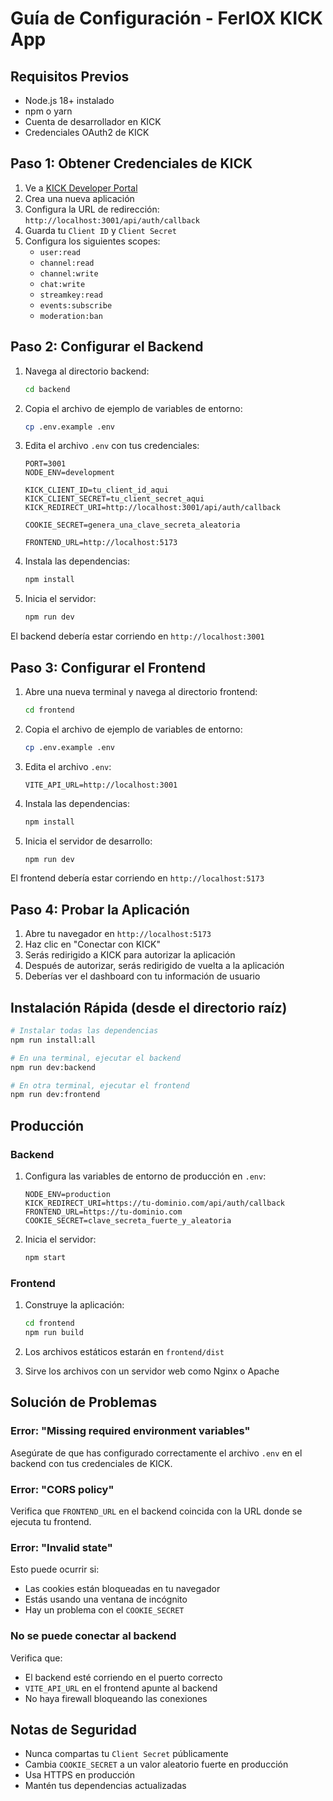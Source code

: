 # Guía de Configuración - FerIOX KICK App

## Requisitos Previos

- Node.js 18+ instalado
- npm o yarn
- Cuenta de desarrollador en KICK
- Credenciales OAuth2 de KICK

## Paso 1: Obtener Credenciales de KICK

1. Ve a [KICK Developer Portal](https://kick.com/developer/applications)
2. Crea una nueva aplicación
3. Configura la URL de redirección: `http://localhost:3001/api/auth/callback`
4. Guarda tu `Client ID` y `Client Secret`
5. Configura los siguientes scopes:
   - `user:read`
   - `channel:read`
   - `channel:write`
   - `chat:write`
   - `streamkey:read`
   - `events:subscribe`
   - `moderation:ban`

## Paso 2: Configurar el Backend

1. Navega al directorio backend:
   ```bash
   cd backend
   ```

2. Copia el archivo de ejemplo de variables de entorno:
   ```bash
   cp .env.example .env
   ```

3. Edita el archivo `.env` con tus credenciales:
   ```env
   PORT=3001
   NODE_ENV=development
   
   KICK_CLIENT_ID=tu_client_id_aqui
   KICK_CLIENT_SECRET=tu_client_secret_aqui
   KICK_REDIRECT_URI=http://localhost:3001/api/auth/callback
   
   COOKIE_SECRET=genera_una_clave_secreta_aleatoria
   
   FRONTEND_URL=http://localhost:5173
   ```

4. Instala las dependencias:
   ```bash
   npm install
   ```

5. Inicia el servidor:
   ```bash
   npm run dev
   ```

El backend debería estar corriendo en `http://localhost:3001`

## Paso 3: Configurar el Frontend

1. Abre una nueva terminal y navega al directorio frontend:
   ```bash
   cd frontend
   ```

2. Copia el archivo de ejemplo de variables de entorno:
   ```bash
   cp .env.example .env
   ```

3. Edita el archivo `.env`:
   ```env
   VITE_API_URL=http://localhost:3001
   ```

4. Instala las dependencias:
   ```bash
   npm install
   ```

5. Inicia el servidor de desarrollo:
   ```bash
   npm run dev
   ```

El frontend debería estar corriendo en `http://localhost:5173`

## Paso 4: Probar la Aplicación

1. Abre tu navegador en `http://localhost:5173`
2. Haz clic en "Conectar con KICK"
3. Serás redirigido a KICK para autorizar la aplicación
4. Después de autorizar, serás redirigido de vuelta a la aplicación
5. Deberías ver el dashboard con tu información de usuario

## Instalación Rápida (desde el directorio raíz)

```bash
# Instalar todas las dependencias
npm run install:all

# En una terminal, ejecutar el backend
npm run dev:backend

# En otra terminal, ejecutar el frontend
npm run dev:frontend
```

## Producción

### Backend

1. Configura las variables de entorno de producción en `.env`:
   ```env
   NODE_ENV=production
   KICK_REDIRECT_URI=https://tu-dominio.com/api/auth/callback
   FRONTEND_URL=https://tu-dominio.com
   COOKIE_SECRET=clave_secreta_fuerte_y_aleatoria
   ```

2. Inicia el servidor:
   ```bash
   npm start
   ```

### Frontend

1. Construye la aplicación:
   ```bash
   cd frontend
   npm run build
   ```

2. Los archivos estáticos estarán en `frontend/dist`

3. Sirve los archivos con un servidor web como Nginx o Apache

## Solución de Problemas

### Error: "Missing required environment variables"

Asegúrate de que has configurado correctamente el archivo `.env` en el backend con tus credenciales de KICK.

### Error: "CORS policy"

Verifica que `FRONTEND_URL` en el backend coincida con la URL donde se ejecuta tu frontend.

### Error: "Invalid state"

Esto puede ocurrir si:
- Las cookies están bloqueadas en tu navegador
- Estás usando una ventana de incógnito
- Hay un problema con el `COOKIE_SECRET`

### No se puede conectar al backend

Verifica que:
- El backend esté corriendo en el puerto correcto
- `VITE_API_URL` en el frontend apunte al backend
- No haya firewall bloqueando las conexiones

## Notas de Seguridad

- Nunca compartas tu `Client Secret` públicamente
- Cambia `COOKIE_SECRET` a un valor aleatorio fuerte en producción
- Usa HTTPS en producción
- Mantén tus dependencias actualizadas
